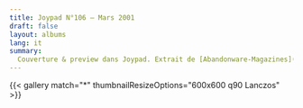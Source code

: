 ```yaml
---
title: Joypad N°106 — Mars 2001
draft: false
layout: albums
lang: it
summary: 
  Couverture & preview dans Joypad. Extrait de [Abandonware-Magazines](https://abandonware-magazines.org/).
---
```

{{< gallery match="*" thumbnailResizeOptions="600x600 q90 Lanczos" >}}